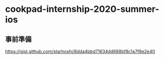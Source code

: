 # cookpad-internship-2020-summer-ios

## 事前準備

https://gist.github.com/starhoshi/8dda4bbd71634dd688bf8c1a7f8e2e40
